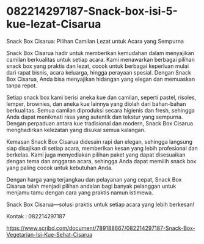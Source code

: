 # 082214297187-Snack-box-isi-5-kue-lezat-Cisarua
Snack Box Cisarua: Pilihan Camilan Lezat untuk Acara yang Sempurna

Snack Box Cisarua hadir untuk memberikan kemudahan dalam menyajikan camilan berkualitas untuk setiap acara. Kami menawarkan berbagai pilihan snack box yang praktis dan lezat, cocok untuk berbagai keperluan mulai dari rapat bisnis, acara keluarga, hingga perayaan spesial. Dengan Snack Box Cisarua, Anda bisa menyajikan hidangan yang elegan dan memuaskan tanpa repot.

Setiap snack box kami berisi aneka kue dan camilan, seperti pastel, risoles, lemper, brownies, dan aneka kue lainnya yang diolah dari bahan-bahan berkualitas. Semua camilan diproduksi secara higienis dan fresh, sehingga Anda dapat menikmati rasa yang autentik dan tekstur yang sempurna. Dengan perpaduan antara kue tradisional dan modern, Snack Box Cisarua menghadirkan kelezatan yang disukai semua kalangan.

Kemasan Snack Box Cisarua didesain rapi dan elegan, sehingga langsung siap disajikan di setiap acara, memberikan kesan yang lebih profesional dan berkelas. Kami juga menyediakan pilihan paket yang dapat disesuaikan dengan tema dan anggaran acara, sehingga Anda dapat memilih snack box yang paling cocok untuk kebutuhan Anda.

Dengan harga yang terjangkau dan pelayanan yang cepat, Snack Box Cisarua telah menjadi pilihan andalan bagi banyak pelanggan untuk menjamu tamu dengan cara yang praktis namun istimewa.

Snack Box Cisarua—solusi praktis untuk setiap acara yang lebih berkesan!

Kontak : 082214297187

https://www.scribd.com/document/789188667/082214297187-Snack-Box-Vegetarian-Isi-Kue-Sehat-Cisarua
